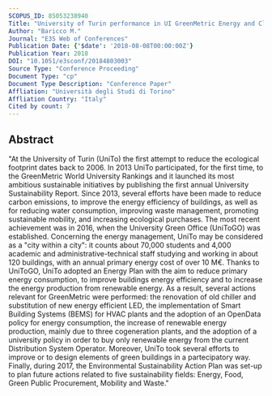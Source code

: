 ```yaml
---
SCOPUS_ID: 85053238940
Title: "University of Turin performance in UI GreenMetric Energy and Climate Change"
Author: "Baricco M."
Journal: "E3S Web of Conferences"
Publication Date: {'$date': '2018-08-08T00:00:00Z'}
Publication Year: 2018
DOI: "10.1051/e3sconf/20184803003"
Source Type: "Conference Proceeding"
Document Type: "cp"
Document Type Description: "Conference Paper"
Affliation: "Università degli Studi di Torino"
Affliation Country: "Italy"
Cited by count: 7
---
```


## Abstract
"At the University of Turin (UniTo) the first attempt to reduce the ecological footprint dates back to 2006. In 2013 UniTo participated, for the first time, to the GreenMetric World University Rankings and it launched its most ambitious sustainable initiatives by publishing the first annual University Sustainability Report. Since 2013, several efforts have been made to reduce carbon emissions, to improve the energy efficiency of buildings, as well as for reducing water consumption, improving waste management, promoting sustainable mobility, and increasing ecological purchases. The most recent achievement was in 2016, when the University Green Office (UniToGO) was established. Concerning the energy management, UniTo may be considered as a \"city within a city\": it counts about 70,000 students and 4,000 academic and administrative-technical staff studying and working in about 120 buildings, with an annual primary energy cost of over 10 M€. Thanks to UniToGO, UniTo adopted an Energy Plan with the aim to reduce primary energy consumption, to improve buildings energy efficiency and to increase the energy production from renewable energy. As a result, several actions relevant for GreenMetric were performed: the renovation of old chiller and substitution of new energy efficient LED, the implementation of Smart Building Systems (BEMS) for HVAC plants and the adoption of an OpenData policy for energy consumption, the increase of renewable energy production, mainly due to three cogeneration plants, and the adoption of a university policy in order to buy only renewable energy from the current Distribution System Operator. Moreover, UniTo took several efforts to improve or to design elements of green buildings in a partecipatory way. Finally, during 2017, the Environmental Sustainability Action Plan was set-up to plan future actions related to five sustainability fields: Energy, Food, Green Public Procurement, Mobility and Waste."
